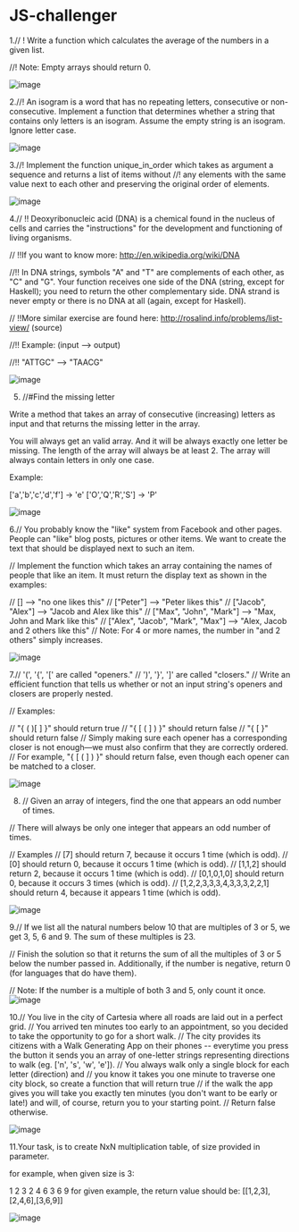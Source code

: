 # JS-challenger


1.// ! Write a function which calculates the average of the numbers in a given list.

//! Note: Empty arrays should return 0.

![image](https://user-images.githubusercontent.com/109246384/191336378-30213a7b-7560-4bbd-928b-7287934b07bd.png)


2.//! An isogram is a word that has no repeating letters, consecutive or non-consecutive. Implement a function that determines whether a string that contains only letters is an isogram. Assume the empty string is an isogram. Ignore letter case.

![image](https://user-images.githubusercontent.com/109246384/191354913-8206b813-071d-408a-b6c1-7b8a1c965367.png)


3.//! Implement the function unique_in_order which takes as argument a sequence and returns a list of items without
//! any elements with the same value next to each other and preserving the original order of elements.


![image](https://user-images.githubusercontent.com/109246384/191358631-25a2e4fe-4a41-459d-924b-4fb9b8ce205a.png)



4.// !! Deoxyribonucleic acid (DNA) is a chemical found in the nucleus of cells and carries the "instructions" for the development and functioning of living organisms.

// !!If you want to know more: http://en.wikipedia.org/wiki/DNA

//!! In DNA strings, symbols "A" and "T" are complements of each other, as "C" and "G". Your function receives one side of the DNA (string, except for Haskell); you need to return the other complementary side. DNA strand is never empty or there is no DNA at all (again, except for Haskell).

// !!More similar exercise are found here: http://rosalind.info/problems/list-view/ (source)

//!! Example: (input --> output)

//!! "ATTGC" --> "TAACG"

![image](https://user-images.githubusercontent.com/109246384/191364122-013af047-511f-4cc7-8d4a-83ab8688d1e3.png)


5. //#Find the missing letter

Write a method that takes an array of consecutive (increasing) letters as input and that returns the missing letter in the array.

You will always get an valid array. And it will be always exactly one letter be missing. The length of the array will always be at least 2.
The array will always contain letters in only one case.

Example:

['a','b','c','d','f'] -> 'e' ['O','Q','R','S'] -> 'P'

![image](https://user-images.githubusercontent.com/109246384/191372909-b7dd1c16-bf90-4bae-a3bf-a1c8cd5c245f.png)

6.// You probably know the "like" system from Facebook and other pages. People can "like" blog posts, pictures or other items. We want to create the text that should be displayed next to such an item.

// Implement the function which takes an array containing the names of people that like an item. It must return the display text as shown in the examples:

// []                                -->  "no one likes this"
// ["Peter"]                         -->  "Peter likes this"
// ["Jacob", "Alex"]                 -->  "Jacob and Alex like this"
// ["Max", "John", "Mark"]           -->  "Max, John and Mark like this"
// ["Alex", "Jacob", "Mark", "Max"]  -->  "Alex, Jacob and 2 others like this"
// Note: For 4 or more names, the number in "and 2 others" simply increases.

![image](https://user-images.githubusercontent.com/109246384/191861604-616f9448-0c19-4bce-b161-7e1954c62b63.png)


7.// '(', '{', '[' are called "openers."
// ')', '}', ']' are called "closers."
// Write an efficient function that tells us whether or not an input string's openers and closers are properly nested.

// Examples:

// "{ ( )[ ]  }" should return true
// "{ [ ( ] ) }" should return false
// "{ [ }" should return false
// Simply making sure each opener has a corresponding closer is not enough—we must also confirm that they are correctly ordered.
// For example, "{ [ ( ] ) }" should return false, even though each opener can be matched to a closer.




![image](https://user-images.githubusercontent.com/109246384/192039478-b424c5e4-eaad-47ad-87b3-0f1a7492aa4b.png)


8. // Given an array of integers, find the one that appears an odd number of times.

// There will always be only one integer that appears an odd number of times.

// Examples
// [7] should return 7, because it occurs 1 time (which is odd).
// [0] should return 0, because it occurs 1 time (which is odd).
// [1,1,2] should return 2, because it occurs 1 time (which is odd).
// [0,1,0,1,0] should return 0, because it occurs 3 times (which is odd).
// [1,2,2,3,3,3,4,3,3,3,2,2,1] should return 4, because it appears 1 time (which is odd).

![image](https://user-images.githubusercontent.com/109246384/192051335-aa52b5bd-2da2-4472-8364-730510c050e1.png)


9.// If we list all the natural numbers below 10 that are multiples of 3 or 5, we get 3, 5, 6 and 9. The sum of these multiples is 23.

// Finish the solution so that it returns the sum of all the multiples of 3 or 5 below the number passed in. Additionally, if the number is negative, return 0 (for languages that do have them).

// Note: If the number is a multiple of both 3 and 5, only count it once.
![image](https://user-images.githubusercontent.com/109246384/192054831-5933b501-4d70-4362-ac9b-8aa9e4effc6d.png)


10.// You live in the city of Cartesia where all roads are laid out in a perfect grid. 
// You arrived ten minutes too early to an appointment, so you decided to take the opportunity to go for a short walk. 
// The city provides its citizens with a Walk Generating App on their phones -- everytime you press the button it sends you an array of one-letter strings representing directions to walk (eg. ['n', 's', 'w', 'e']). 
// You always walk only a single block for each letter (direction) and 
// you know it takes you one minute to traverse one city block, so create a function that will return true 
// if the walk the app gives you will take you exactly ten minutes (you don't want to be early or late!) and will, of course, return you to your starting point.
//  Return false otherwise.

![image](https://user-images.githubusercontent.com/109246384/192058838-b32b01bc-aa45-4f5b-a9fd-1be83ed38548.png)


11.Your task, is to create NxN multiplication table, of size provided in parameter.

for example, when given size is 3:

1 2 3
2 4 6
3 6 9
for given example, the return value should be: [[1,2,3],[2,4,6],[3,6,9]]

![image](https://user-images.githubusercontent.com/109246384/193689287-f6af392d-0c2d-4eeb-922b-1ffafb090c49.png)



